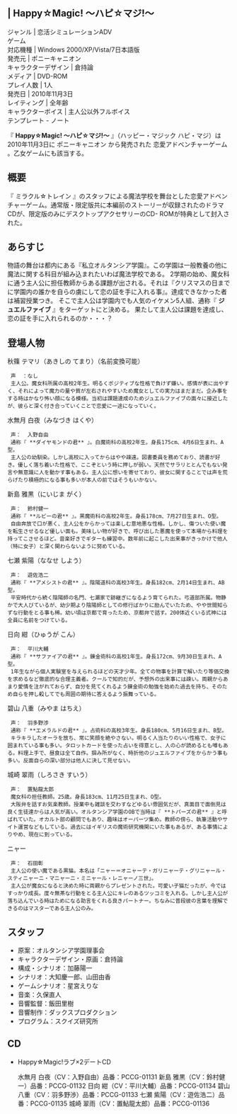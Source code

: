 |  Happy☆Magic! 〜ハピ☆マジ!〜  
---  
ジャンル  |  恋活シミュレーションADV   
ゲーム  
対応機種  |  Windows 2000/XP/Vista/7日本語版   
発売元  |  ポニーキャニオン   
キャラクターデザイン  |  倉持論   
メディア  |  DVD-ROM   
プレイ人数  |  1人   
発売日  |  2010年11月3日   
レイティング  |  全年齢   
キャラクターボイス  |  主人公以外フルボイス   
テンプレート  \-  ノート  
  
『 **Happy☆Magic! 〜ハピ☆マジ!〜** 』（ハッピー・マジック ハピ・マジ）は2010年11月3日に  ポニーキャニオン  から発売された
恋愛アドベンチャーゲーム  。乙女ゲームにも該当する。

##  概要  

『  ミラクル☆トレイン
』のスタッフによる魔法学校を舞台とした恋愛アドベンチャーゲーム。通常版・限定版共に本編前のストーリーが収録されたのドラマCDが、限定版のみにデスクトップアクセサリーのCD-
ROMが特典として封入された。

##  あらすじ  

物語の舞台は都内にある『私立オルタンシア学園』。この学園は一般教養の他に魔法に関する科目が組み込まれたいわば魔法学校である。
2学期の始め、魔女科に通う主人公に担任教師からある課題が出される。それは『クリスマスの日までに学園内の誰かを自らの虜にして恋の証を手に入れる事』。達成できなかった者は補習授業つき。
そこで主人公は学園内でも人気のイケメン5人組、通称『 **ジュエルファイブ** 』をターゲットにと決める。
果たして主人公は課題を達成し、恋の証を手に入れられるのか・・・？

##  登場人物  

秋篠 テマリ（あきしの てまり）（名前変換可能）

     声  ：なし 
     主人公。魔女科所属の高校2年生。明るくポジティブな性格で負けず嫌い。感情が表に出やすく、それによって魔力の量や質が左右されやすいため魔女としての実力はまだまだ。企み事をする時はかなり怖い顔になる模様。当初は課題達成のためジュエルファイブの面々に接近したが、彼らと深く付き合っていくことで恋愛に一途になっていく。 
水無月 白夜（みなづき はくや）

     声：  入野自由 
     通称『 **ダイヤモンドの君** 』。白魔術科の高校2年生。身長175cm、4月6日生まれ、A型。 
     主人公の幼馴染。しかし高校に入ってからはやや疎遠。図書委員を務めており、読書が好き。優しく落ち着いた性格で、ここぞという時に押しが弱い。天然でサラリととんでもない発言や無意識に人を動かす事もある。主人公に想いを寄せており、彼女に関することでは声を荒らげたり積極的になる事も多いが本人の前ではそうもいかない。 
新島 雅黒（にいじま がく）

     声：  鈴村健一 
     通称『 **ルビーの君** 』。黒魔術科の高校2年生。身長178cm、7月27日生まれ、O型。 
     自由奔放で口が悪く、主人公をからかっては楽しむ意地悪な性格。しかし、傷ついた使い魔を転生させるなど優しい面も。美味しい物が好きで、呼び出した悪魔を使って本場から料理を持ってこさせるほど。音楽好きでギターも練習中。数年前に起こした出来事がきっかけで他人（特に女子）と深く関わらないように努めている。 
七瀬 紫陽（ななせ しよう）

     声：  遊佐浩二 
     通称『 **アメシストの君** 』。陰陽道科の高校3年生。身長182cm、2月14日生まれ、AB型。 
     平安時代から続く陰陽師の名門、七瀬家で跡継ぎになるよう育てられた。弓道部所属。物静かで大人びているが、幼少期より陰陽師としての修行ばかりに励んでいたため、やや世間知らずな行動をとる事も稀。幼い頃は京都で育ったため、京都弁で話す。200体近くいる式神には全員に名前をつけている。 
日向 紺（ひゅうが こん）

     声：  平川大輔 
     通称『 **サファイアの君** 』。錬金術科の高校1年生。身長172cm、9月30日生まれ、A型。 
     1年生ながら個人実験室を与えられるほどの天才少年。全ての物事を計算で解いたり等価交換を求めるなど徹底的な合理主義者。クールで知的だが、予想外の出来事には疎い。両親からあまり愛情を注がれておらず、自分を見てくれるよう錬金術の勉強を始めた過去を持ち、そのため自らを押し殺してでも周囲の期待に答えるよう振舞っている。 
碧山 八重（みやま はちえ）

     声：  羽多野渉 
     通称『 **エメラルドの君** 』。占術科の高校3年生。身長180cm、5月16日生まれ、B型。 
     キラキラしたオーラを放ち、常に笑顔を絶やさない。明るく人当たりのいい性格で、女子に囲まれている事も多い。タロットカードを使った占いを得意とし、人の心が読めるとも噂もある。料理上手で、昼食は全て自作。掴み所がなく、時折他のジュエルファイブをからかう事も多い。反面自らの深い部分は他人に決して見せない。 
城崎 翠雨（しろさき すいう）

     声：  置鮎龍太郎 
     魔女科の担任教師。25歳。身長183cm、11月25日生まれ、O型。 
     大阪弁を話すお気楽教師。授業中も雑談を交わすなどゆるい雰囲気だが、真面目で面倒見は良く生徒達からは人気が高い。オルタンシア学園のOBで当時は『 **トパーズの君** 』と呼ばれていた。オカルト部の顧問でもあり、趣味はオーパーツ集め。教師の傍ら、執筆活動やサイト運営などもしている。過去にはイギリスの魔術研究機関にいた事もあるが、ある事情によりやめ、現在に到っている。 
ニャー

     声：  石田彰 
     主人公の使い魔である黒猫。本名は「ニャー＝オニャーテ・ガリニャーテ・グリニャール・スティニャーニ・マニャーニ・ミニャール・レニャーノ三世」。 
     主人公が魔女になると決めた時に両親からプレゼントされた。可愛い子猫だったが、今ではすっかり成長。度々無茶な行動をとる主人公にキレのあるツッコミを入れる。しかし主人公が落ち込んでいる時はためになる助言をくれる良きパートナー。ちなみに普段彼の言葉を理解できるのはマスターである主人公のみ。 

##  スタッフ  

  * 原案：オルタンシア学園理事会 
  * キャラクターデザイン・原画：倉持論 
  * 構成・シナリオ：加藤陽一 
  * シナリオ：大知慶一郎、山田由香 
  * ゲームシナリオ：星宮えりな 
  * 音楽：久保直人 
  * 音響監督：飯田里樹 
  * 音響制作：ダックスプロダクション 
  * プログラム：スクイズ研究所 

##  CD  

  * Happy☆Magic!ラブ×2デートCD 

     水無月 白夜（CV：入野自由）品番：PCCG-01131 
     新島 雅黒（CV：鈴村健一）品番：PCCG-01132 
     日向 紺（CV：平川大輔）品番：PCCG-01134 
     碧山 八重（CV：羽多野渉）品番：PCCG-01133 
     七瀬 紫陽（CV：遊佐浩二）品番：PCCG-01135 
     城崎 翠雨（CV：置鮎龍太郎）品番：PCCG-01136 

